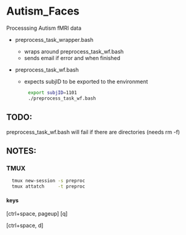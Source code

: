 Autism_Faces
============

Processsing Autism fMRI data

* preprocess_task_wrapper.bash  
  * wraps around preprocess_task_wf.bash
  * sends email if error and when finished

* preprocess_task_wf.bash
  * expects subjID to be exported to the environment 
```bash
        export subjID=1101
        ./preprocess_task_wf.bash
```

TODO:
-----

preprocess_task_wf.bash will fail if there are directories (needs rm -f)


NOTES:
-----


### TMUX
```bash
  tmux new-session -s preproc
  tmux attatch     -t preproc
````
#### keys

  [ctrl+space, pageup]
  [q]

  [ctrl+space, d]
